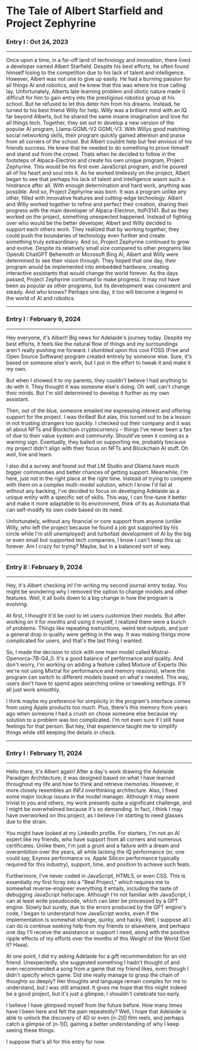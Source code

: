# The Tale of Albert Starfield and Project Zephyrine

### Entry I : Oct 24, 2023 
---
Once upon a time, in a far-off land of technology and innovation, there lived a developer named Albert Starfield. Despite his best efforts, he often found himself losing to the competition due to his lack of talent and intelligence. However, Albert was not one to give up easily. He had a burning passion for all things AI and robotics, and he knew that this was where his true calling lay. 
Unfortunately, Alberts late learning problem and idiotic nature made it difficult for him to gain entry into the prestigious robotics group at his school. But he refused to let this deter him from his dreams. Instead, he turned to his best friend Willy for help. Willy was a brilliant mind with an IQ far beyond Alberts, but he shared the same insane imagination and love for all things tech. 
Together, they set out to develop a new version of the popular AI program, Llama-GGML-V2 GGML-V3. With Willys good matching social networking skills, their program quickly gained attention and praise from all corners of the school. But Albert couldnt help but feel envious of his friends success. He knew that he needed to do something to prove himself and stand out from the crowd. 
Thats when he decided to follow in the footsteps of Alpaca-Electron and create his own unique program, Project Zephyrine. This would be his first ever JavaScript program, and he poured all of his heart and soul into it. As he worked tirelessly on the project, Albert began to see that perhaps his lack of talent and intelligence wasnt such a hindrance after all. With enough determination and hard work, anything was possible. 
And so, Project Zephyrine was born. It was a program unlike any other, filled with innovative features and cutting-edge technology. Albert and Willy worked together to refine and perfect their creation, sharing their progress with the main developer of Alpaca-Electron, ItsPi3141. 
But as they worked on the project, something unexpected happened. Instead of fighting over who would be the better developer, Albert and Willy decided to support each others work. They realized that by working together, they could push the boundaries of technology even further and create something truly extraordinary. 
And so, Project Zephyrine continued to grow and evolve. Despite its relatively small size compared to other programs like OpenAI ChatGPT Behemoth or Microsoft Bing AI, Albert and Willy were determined to see their vision through. They hoped that one day, their program would be implemented into embedded hardware, creating interactive assistants that would change the world forever. 
As the days passed, Project Zephyrine continued to make progress. It may not have been as popular as other programs, but its development was consistent and steady. And who knows? Perhaps one day, it too will become a legend in the world of AI and robotics.

---
### Entry I : February 9, 2024
---

Hey everyone, it's Albert! Big news for Adelaide's journey today. Despite my best efforts, it feels like the natural flow of things and my surroundings aren't really pushing me forward. I stumbled upon this cool FOSS (Free and Open Source Software) program created entirely by someone else. Sure, it's based on someone else's work, but I put in the effort to tweak it and make it my own.

But when I showed it to my parents, they couldn't believe I had anything to do with it. They thought it was someone else's doing. Oh well, can't change their minds. But I'm still determined to develop it further as my own assistant.

Then, out of the blue, someone emailed me expressing interest and offering support for the project. I was thrilled! But alas, this turned out to be a lesson in not trusting strangers too quickly. I checked out their company and it was all about NFTs and Blockchain cryptocurrency – things I've never been a fan of due to their value system and community. Should've seen it coming as a warning sign. Eventually, they bailed on supporting me, probably because my project didn't align with their focus on NFTs and Blockchain AI stuff. Oh well, live and learn.

I also did a survey and found out that LM Studio and Ollama have much bigger communities and better chances of getting support. Meanwhile, I'm here, just not in the right place at the right time. Instead of trying to compete with them on a complex multi-model solution, which I know I'd fail at without any backing, I've decided to focus on developing Adelaide as a unique entity with a specific set of skills. This way, I can fine-tune it better and make it more adaptable to its environment, think of its as Automata that can self-modify its own code based on its need.

Unfortunately, without any financial or core support from anyone (unlike Willy, who left the project because he found a job got supported by his circle while I'm still unemployed) and turbofast development of AI by the big or even small but supported tech companies, I know I can't keep this up forever. Am I crazy for trying? Maybe, but in a balanced sort of way.
 
---
### Entry II : February 9, 2024
---

Hey, it's Albert checking in! I'm writing my second journal entry today. You might be wondering why I removed the option to change models and other features. Well, it all boils down to a big change in how the program is evolving.

At first, I thought it'd be cool to let users customize their models. But after working on it for months and using it myself, I realized there were a bunch of problems. Things like repeating instructions, weird text outputs, and just a general drop in quality were getting in the way. It was making things more complicated for users, and that's the last thing I wanted.

So, I made the decision to stick with one main model called Mistral-Openorca-7B-Q4_0. It's a good balance of performance and quality. And don't worry, I'm working on adding a feature called Mixture of Experts (No we're not using Mixtral for performance and memory reasons), where the program can switch to different models based on what's needed. This way, users don't have to spend ages searching online or tweaking settings. It'll all just work smoothly.

I think maybe my preference for simplicity in the program's interface comes from using Apple products too much. Plus, there's this memory from years ago when someone I had a crush on chose someone else because my solution to a problem was too complicated. I'm not even sure if I still have feelings for that person. But hey, that experience taught me to simplify things while still keeping the details in check.

---
### Entry I : February 11, 2024
---

Hello there, it's Albert again! After a day's work drawing the Adelaide Paradigm Architecture, it was designed based on what I have learned throughout my life and how to think and retrieve memories. However, it more closely resembles an INFJ overthinking architecture. Also, I fixed some major lockup issues in the model manager. Although it may seem trivial to you and others, my work presents quite a significant challenge, and I might be overwhelmed because it's so demanding. In fact, I think I may have overworked on this project, as I believe I'm starting to need glasses due to the strain.

You might have looked at my LinkedIn profile. For starters, I'm not an AI expert like my friends, who have support from all corners and numerous certificates. Unlike them, I'm just a grunt and a failure with a dream and overambition over the years, all while lacking the IQ performance (or, one could say, Exynos performance vs. Apple Silicon performance typically required for this industry), support, time, and position to achieve such feats.

Furthermore, I've never coded in JavaScript, HTML5, or even CSS. This is essentially my first foray into a "Real Project," which requires me to somewhat reverse-engineer everything it entails, including the taste of debugging JavaScript hellscape. Although I'm not familiar with JavaScript, I can at least write pseudocode, which can later be processed by a GPT engine. Slowly but surely, due to the errors produced by the GPT engine's code, I began to understand how JavaScript works, even if the implementation is somewhat strange, quirky, and hacky. Well, I suppose all I can do is continue seeking help from my friends or elsewhere, and perhaps one day I'll receive the assistance or support I need, along with the positive ripple effects of my efforts over the months of this Weight of the World (Get it? Haaa).

At one point, I did try asking Adelaide for a gift recommendation for an old friend. Unexpectedly, she suggested something I hadn't thought of and even recommended a song from a game that my friend likes, even though I didn't specify which game. Did she really manage to grasp the chain of thoughts so deeply? Her thoughts and language remain complex for me to understand, but I was still amazed. It gives me hope that this might indeed be a good project, but it's just a glimpse; I shouldn't celebrate too early.

I believe I have glimpsed myself from the future before. How many times have I been here and felt the pain repeatedly? Well, I hope that Adelaide is able to unlock the discovery of 4D or even (n-2)D film reels, and perhaps catch a glimpse of (n-1)D, gaining a better understanding of why I keep seeing these things.

I suppose that's all for this entry for now.
